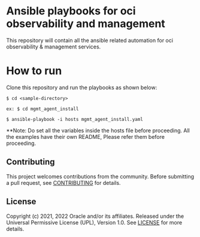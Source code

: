 # Ansible playbooks for oci observability and management

This repository will contain all the ansible related automation for oci observability & management services.

# How to run

Clone this repository and run the playbooks as shown below:

```
$ cd <sample-directory> 

ex: $ cd mgmt_agent_install

$ ansible-playbook -i hosts mgmt_agent_install.yaml
```

**Note: Do set all the variables inside the hosts file before proceeding. All the examples have their own README, Please refer them before proceeding.

## Contributing

This project welcomes contributions from the community. Before submitting a pull
request, see [CONTRIBUTING](./CONTRIBUTING.md) for details.

## License

Copyright (c) 2021, 2022 Oracle and/or its affiliates.
Released under the Universal Permissive License (UPL), Version 1.0.
See [LICENSE](./LICENSE) for more details.

[oci]: https://cloud.oracle.com/en_US/cloud-infrastructure
[oci ansible]: https://github.com/oracle/oci-ansible-collection

